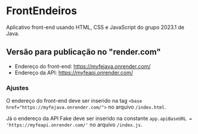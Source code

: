 # FrontEndeiros
Aplicativo front-end usando HTML, CSS e JavaScript do grupo 2023.1 de Java.  

## Versão para publicação no "render.com"
 - Endereço do front-end: https://myfejava.onrender.com/
 - Endereço da API: https://myfeapi.onrender.com/

### Ajustes
O endereço do front-end deve ser inserido na tag ``<base href="https://myfejava.onrender.com/">`` no arquivo ``/index.html``.

Já o endereço da API Fake deve ser inserido na constante ``app.apiBaseURL = 'https://myfeapi.onrender.com/'`` no arquivo ``/index.js``.

